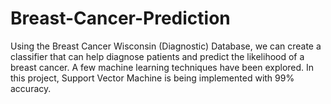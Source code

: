 # Breast-Cancer-Prediction
Using the Breast Cancer Wisconsin (Diagnostic) Database, we can create a classifier that can help diagnose patients and predict
the likelihood of a breast cancer. A few machine learning techniques have been explored.
In this project, Support Vector Machine is being implemented with 99% accuracy.
